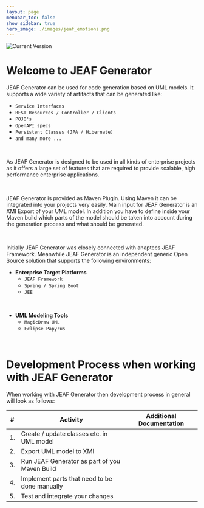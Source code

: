 ```yaml
---
layout: page
menubar_toc: false
show_sidebar: true
hero_image: ./images/jeaf_emotions.png
---
```


![Current Version](https://maven-badges.herokuapp.com/maven-central/com.anaptecs.jeaf.generator/jeaf-generator/badge.svg)

# Welcome to JEAF Generator

JEAF Generator can be used for code generation based on UML models. It supports a wide variety of artifacts that can be generated like:

* `Service Interfaces`
* `REST Resources / Controller / Clients`
* `POJO's`
* `OpenAPI specs`
* `Persistent Classes (JPA / Hibernate)`
* `and many more ...`

<br>

As JEAF Generator is designed to be used in all kinds of enterprise projects as it offers a large set of features that are required to provide scalable, high performance enterprise applications.

<br>

JEAF Generator is provided as Maven Plugin. Using Maven it can be integrated into your projects very easily. Main input for JEAF Generator is an XMI Export of your UML model. In addition you have to define inside your Maven build which parts of the model should be taken into account during the generation process and what should be generated.

<br>

Initially JEAF Generator was closely connected with anaptecs JEAF Framework. Meanwhile JEAF Generator is an independent generic Open Source solution that supports the following environments:

* **Enterprise Target Platforms**
  * `JEAF Framework`
  * `Spring / Spring Boot`
  * `JEE`

<br>  

* **UML Modeling Tools**
  * `MagicDraw UML`
  * `Eclipse Papyrus`

<br>

# Development Process when working with JEAF Generator

When working with JEAF Generator then development process in general
will look as follows:

| #   | Activity                                      | Additional Documentation |
| --- | --------------------------------------------- | ------------------------ |
| 1.  | Create / update classes etc. in UML model     |                          |
| 2.  | Export UML model to XMI                       |                          |
| 3.  | Run JEAF Generator as part of you Maven Build |                          |
| 4.  | Implement parts that need to be done manually |                          |
| 5.  | Test and integrate your changes               |                          |
